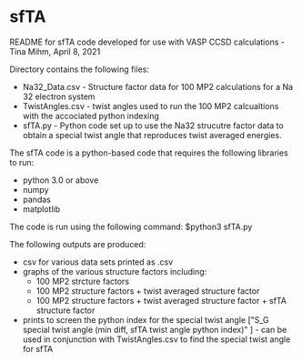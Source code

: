 # sfTA
README for sfTA code developed for use with VASP CCSD calculations - Tina Mihm, April 8, 2021

Directory contains the following files:
 - Na32_Data.csv - Structure factor data for 100 MP2 calculations for a Na 32 electron system
 - TwistAngles.csv - twist angles used to run the 100 MP2 calcualtions with the accociated python indexing
 - sfTA.py - Python code set up to use the Na32 strucutre factor data to obtain a special twist angle that reproduces twist averaged energies. 

The sfTA code is a python-based code that requires the following libraries to run:
  - python 3.0 or above 
  - numpy
  - pandas  
  - matplotlib  

The code is run using the following command: $python3 sfTA.py

The following outputs are produced: 
  - csv for various data sets printed as .csv
  - graphs of the various structure factors including: 
      - 100 MP2 strcture factors
      - 100 MP2 structure factors + twist averaged structure factor
      - 100 MP2 structure factors + twist averaged structure factor + sfTA structure factor
  - prints to screen the python index for the special twist angle ["S_G special twist angle (min diff, sfTA twist angle python index)" ]  - can be used in conjunction with TwistAngles.csv to find the special twist angle for sfTA 
